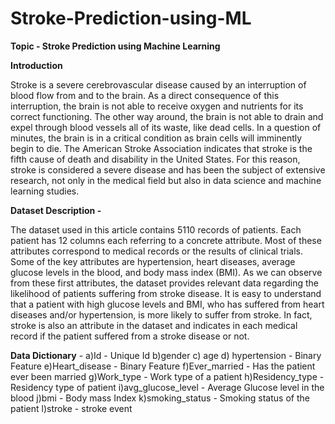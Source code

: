# Stroke-Prediction-using-ML

**Topic - Stroke Prediction using Machine Learning**

**Introduction**

Stroke is a severe cerebrovascular disease caused by an interruption of blood flow from and to
the brain. As a direct consequence of this interruption, the brain is not able to receive oxygen
and nutrients for its correct functioning. The other way around, the brain is not able to drain and
expel through blood vessels all of its waste, like dead cells. In a question of minutes, the brain is
in a critical condition as brain cells will imminently begin to die.
The American Stroke Association indicates that stroke is the fifth cause of death and disability in
the United States. For this reason, stroke is considered a severe disease and has been the
subject of extensive research, not only in the medical field but also in data science and machine
learning studies.

**Dataset Description -**

The dataset used in this article contains 5110 records of patients. Each patient has 12 columns
each referring to a concrete attribute. Most of these attributes correspond to medical records or
the results of clinical trials. Some of the key attributes are hypertension, heart diseases, average
glucose levels in the blood, and body mass index (BMI). As we can observe from these first
attributes, the dataset provides relevant data regarding the likelihood of patients suffering from
stroke disease. It is easy to understand that a patient with high glucose levels and BMI, who has
suffered from heart diseases and/or hypertension, is more likely to suffer from stroke. In fact,
stroke is also an attribute in the dataset and indicates in each medical record if the patient
suffered from a stroke disease or not.

**Data Dictionary** -
a)Id - Unique Id 
b)gender 
c) age 
d) hypertension - Binary Feature 
e)Heart_disease - Binary Feature 
f)Ever_married - Has the patient ever been married 
g)Work_type - Work type of a patient 
h)Residency_type - Residency type of patient 
i)avg_glucose_level - Average Glucose level in the blood 
j)bmi - Body mass Index 
k)smoking_status - Smoking status of the patient 
l)stroke - stroke event 
